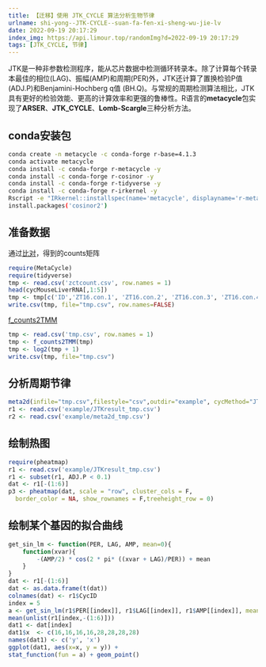 ```yaml
---
title: 【迁移】使用 JTK_CYCLE 算法分析生物节律
urlname: shi-yong--JTK-CYCLE--suan-fa-fen-xi-sheng-wu-jie-lv
date: 2022-09-19 20:17:29
index_img: https://api.limour.top/randomImg?d=2022-09-19 20:17:29
tags: [JTK_CYCLE, 节律]
---
```

JTK是一种非参数检测程序，能从芯片数据中检测循环转录本。除了计算每个转录本最佳的相位(LAG)、振幅(AMP)和周期(PER)外，JTK还计算了置换检验P值(ADJ.P)和Benjamini-Hochberg q值 (BH.Q)。与常规的周期检测算法相比，JTK具有更好的检验效能、更高的计算效率和更强的鲁棒性。R语言的**metacycle**包实现了**ARSER**、**JTK\_CYCLE**、**Lomb-Scargle**三种分析方法。

## conda安装包

```bash
conda create -n metacycle -c conda-forge r-base=4.1.3
conda activate metacycle
conda install -c conda-forge r-metacycle -y
conda install -c conda-forge r-cosinor -y
conda install -c conda-forge r-tidyverse -y
conda install -c conda-forge r-irkernel -y
Rscript -e "IRkernel::installspec(name='metacycle', displayname='r-metacycle')"
install.packages('cosinor2')
```

## 准备数据

通过[比对](/STAR--yi-jian-jiao-ben)，得到的counts矩阵

```R
require(MetaCycle)
require(tidyverse)
tmp <- read.csv('zctcount.csv', row.names = 1)
head(cycMouseLiverRNA[,1:5])
tmp <- tmp[c('ID','ZT16.con.1', 'ZT16.con.2', 'ZT16.con.3', 'ZT16.con.4', 'ZT28.con.1', 'ZT28.con.2', 'ZT28.con.3', 'ZT28.con.4')]
write.csv(tmp, file="tmp.csv", row.names=FALSE)
```

[f\_counts2TMM](/Counts-ju-zhen-de-biao-zhun-hua-fang-fa--TMM-he-VST-RLOG)

```R
tmp <- read.csv('tmp.csv', row.names = 1)
tmp <- f_counts2TMM(tmp)
tmp <- log2(tmp + 1)
write.csv(tmp, file="tmp.csv")
```

## 分析周期节律

```R
meta2d(infile="tmp.csv",filestyle="csv",outdir="example", cycMethod="JTK", timepoints=c(16,16,16,16,28,28,28,28),outRawData=TRUE)
r1 <- read.csv('example/JTKresult_tmp.csv')
r2 <- read.csv('example/meta2d_tmp.csv')
```

## 绘制热图

```R
require(pheatmap)
r1 <- read.csv('example/JTKresult_tmp.csv')
r1 <- subset(r1, ADJ.P < 0.1)
dat <- r1[-(1:6)]
p3 <- pheatmap(dat, scale = "row", cluster_cols = F,
  border_color = NA, show_rownames = F,treeheight_row = 0)
```

## 绘制某个基因的拟合曲线

```R
get_sin_lm <- function(PER, LAG, AMP, mean=0){
    function(xvar){
        -(AMP/2) * cos(2 * pi* ((xvar + LAG)/PER)) + mean
    }
}
dat <- r1[-(1:6)]
dat <- as.data.frame(t(dat))
colnames(dat) <- r1$CycID
index = 5
a <- get_sin_lm(r1$PER[[index]], r1$LAG[[index]], r1$AMP[[index]], mean = mean(unlist(r1[index,-(1:6)])))
mean(unlist(r1[index,-(1:6)]))
dat1 <- dat[index]
dat1$x  <- c(16,16,16,16,28,28,28,28)
names(dat1) <- c('y', 'x')
ggplot(dat1, aes(x=x, y = y)) +
stat_function(fun = a) + geom_point()
```